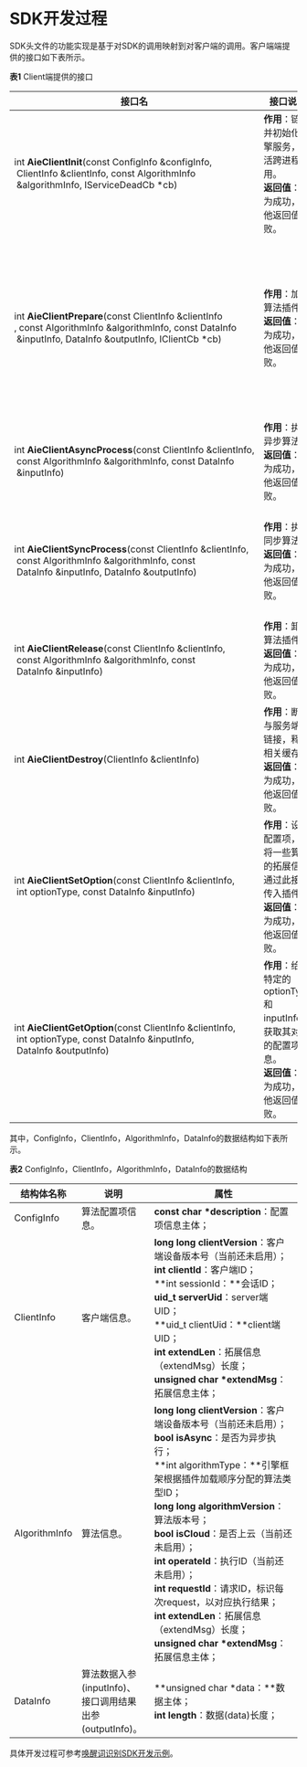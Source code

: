 # SDK开发过程


SDK头文件的功能实现是基于对SDK的调用映射到对客户端的调用。客户端端提供的接口如下表所示。


  **表1** Client端提供的接口

| 接口名 | 接口说明 | 参数要求 |
| -------- | -------- | -------- |
| int&nbsp;**AieClientInit**(const&nbsp;ConfigInfo&nbsp;&amp;configInfo,<br/>&nbsp;ClientInfo&nbsp;&amp;clientInfo,&nbsp;const&nbsp;AlgorithmInfo<br/>&nbsp;&amp;algorithmInfo,&nbsp;IServiceDeadCb&nbsp;\*cb) | **作用**：链接并初始化引擎服务，激活跨进程调用。<br/>**返回值**：0为成功，其他返回值失败。 | **configInfo**(NOT&nbsp;NULL)：引擎相关初始化配置数据；<br/>**clientInfo**(NOT&nbsp;NULL)：引擎客户端信息；<br/>**algorithmInfo**(NOT&nbsp;NULL)：调用算法信息；<br/>**cb**(可为NULL)：死亡回调&nbsp;对象； |
| int&nbsp;**AieClientPrepare**(const&nbsp;ClientInfo&nbsp;&amp;clientInfo<br/>,&nbsp;const&nbsp;AlgorithmInfo&nbsp;&amp;algorithmInfo,&nbsp;const&nbsp;DataInfo<br/>&nbsp;&amp;inputInfo,&nbsp;DataInfo&nbsp;&amp;outputInfo,&nbsp;IClientCb&nbsp;\*cb) | **作用**：加载算法插件。<br/>**返回值**：&nbsp;0为成功，其他返回值失败。 | **clientInfo**(NOT&nbsp;NULL)：引擎客户端信息；<br/>**algorithmInfo**(NOT&nbsp;NULL)：调用算法信息；<br/>**inputInfo**(可为NULL)：加载算法插件时输入所需信息；<br/>**outputInfo**(可为NULL)：加载算法插件之后如需返回信息则通过此出参返回；<br/>**cb**：异步算法通过此回调返回运算结果，因此**异步算法此结构体不能为空**；若为同步算法，传入空值即可； |
| int&nbsp;**AieClientAsyncProcess**(const&nbsp;ClientInfo&nbsp;&amp;clientInfo,<br/>&nbsp;const&nbsp;AlgorithmInfo&nbsp;&amp;algorithmInfo,&nbsp;const&nbsp;DataInfo<br/>&nbsp;&amp;inputInfo) | **作用**：执行异步算法。<br/>**返回值**：0为成功，其他返回值失败。 | **clientInfo**(NOT&nbsp;NULL)：引擎客户端信息；<br/>**algorithmInfo**(NOT&nbsp;NULL)：调用算法信息；<br/>**inputInfo**(可为NULL)：算法运算入参； |
| int&nbsp;**AieClientSyncProcess**(const&nbsp;ClientInfo&nbsp;&amp;clientInfo,<br/>&nbsp;const&nbsp;AlgorithmInfo&nbsp;&amp;algorithmInfo,&nbsp;const<br/>&nbsp;DataInfo&nbsp;&amp;inputInfo,&nbsp;DataInfo&nbsp;&amp;outputInfo) | **作用**：执行同步算法。<br/>**返回值**：0为成功，其他返回值失败。 | **clientInfo**(NOT&nbsp;NULL)：引擎客户端信息；<br/>**algorithmInfo**(NOT&nbsp;NULL)：调用算法信息；<br/>**inputInfo**(可为NULL)：算法运算入参；<br/>**outputInfo**(可为NULL)：同步算法运算结果出参； |
| int&nbsp;**AieClientRelease**(const&nbsp;ClientInfo&nbsp;&amp;clientInfo,<br/>&nbsp;const&nbsp;AlgorithmInfo&nbsp;&amp;algorithmInfo,&nbsp;const<br/>&nbsp;DataInfo&nbsp;&amp;inputInfo) | **作用**：卸载算法插件。<br/>**返回值**：0为成功，其他返回值失败。 | **clientInfo**(NOT&nbsp;NULL)：引擎客户端信息；<br/>**algorithmInfo**(NOT&nbsp;NULL)：卸载算法插件的相关信息；<br/>**inputInfo**(可为NULL)：调用卸载接口时的输入信息； |
| int&nbsp;**AieClientDestroy**(ClientInfo&nbsp;&amp;clientInfo) | **作用**：断开与服务端的链接，释放相关缓存。<br/>**返回值**：0为成功，其他返回值失败。 | **clientInfo**(NOT&nbsp;NULL)：所要销毁的引擎客户端信息； |
| int&nbsp;**AieClientSetOption**(const&nbsp;ClientInfo&nbsp;&amp;clientInfo,<br/>&nbsp;int&nbsp;optionType,&nbsp;const&nbsp;DataInfo&nbsp;&amp;inputInfo) | **作用**：设置配置项，可将一些算法的拓展信息通过此接口传入插件。<br/>**返回值**：0为成功，其他返回值失败。 | **clientInfo**(NOT&nbsp;NULL)：引擎客户端信息；<br/>**optionType**&nbsp;(NOT&nbsp;NULL)：算法配置项，算法插件可根据需要利用此状态位；<br/>**inputInfo**(可为NULL)：插件可根据需要通过此入参设置算法参数信息； |
| int&nbsp;**AieClientGetOption**(const&nbsp;ClientInfo&nbsp;&amp;clientInfo,<br/>&nbsp;int&nbsp;optionType,&nbsp;const&nbsp;DataInfo&nbsp;&amp;inputInfo,<br/>&nbsp;DataInfo&nbsp;&amp;outputInfo) | **作用**：给定特定的optionType和inputInfo，获取其对应的配置项信息。<br/>**返回值**：0为成功，其他返回值失败。 | **clientInfo**(NOT&nbsp;NULL)：引擎客户端信息；<br/>**optionType**(NOT&nbsp;NULL)：所获取配置项信息的对应算法状态位；<br/>**inputInfo**(可为NULL)：所获取配置项信息的对应算法参数信息；<br/>**outputInfo**(可为NULL)：所要获取的配置项信息返回结果； |


其中，ConfigInfo，ClientInfo，AlgorithmInfo，DataInfo的数据结构如下表所示。


  **表2** ConfigInfo，ClientInfo，AlgorithmInfo，DataInfo的数据结构

| 结构体名称 | 说明 | 属性 |
| -------- | -------- | -------- |
| ConfigInfo | 算法配置项信息。 | **const&nbsp;char&nbsp;\*description**：配置项信息主体； |
| ClientInfo | 客户端信息。 | **long&nbsp;long&nbsp;clientVersion**：客户端设备版本号（当前还未启用）；<br/>**int&nbsp;clientId**：客户端ID；<br/>**int&nbsp;sessionId：**会话ID；<br/>**uid_t&nbsp;serverUid**：server端UID；<br/>**uid_t&nbsp;clientUid：**client端UID；<br/>**int&nbsp;extendLen**：拓展信息（extendMsg）长度；<br/>**unsigned&nbsp;char&nbsp;\*extendMsg**：拓展信息主体； |
| AlgorithmInfo | 算法信息。 | **long&nbsp;long&nbsp;clientVersion**：客户端设备版本号（当前还未启用）；<br/>**bool&nbsp;isAsync**：是否为异步执行；<br/>**int&nbsp;algorithmType：**引擎框架根据插件加载顺序分配的算法类型ID；<br/>**long&nbsp;long&nbsp;algorithmVersion**：算法版本号；<br/>**bool&nbsp;isCloud**：是否上云（当前还未启用）；<br/>**int&nbsp;operateId**：执行ID（当前还未启用）；<br/>**int&nbsp;requestId**：请求ID，标识每次request，以对应执行结果；<br/>**int&nbsp;extendLen**：拓展信息（extendMsg）长度；<br/>**unsigned&nbsp;char&nbsp;\*extendMsg**：拓展信息主体； |
| DataInfo | 算法数据入参(inputInfo)、<br/>接口调用结果出参(outputInfo)。 | **unsigned&nbsp;char&nbsp;\*data：**数据主体；<br/>**int&nbsp;length**：数据(data)长度； |


具体开发过程可参考[唤醒词识别SDK开发示例](../subsystems/subsys-aiframework-demo-sdk.md)。
